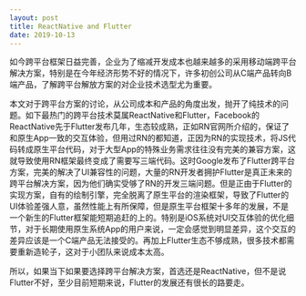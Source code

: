 ```yaml
---
layout: post
title: ReactNative and Flutter
date: 2019-10-13
---
```


如今跨平台框架日益完善，企业为了缩减开发成本也越来越多的采用移动端跨平台解决方案，特别是在今年经济形势不好的情况下，许多初创公司从C端产品转向B端产品，了解跨平台解放方案的对企业技术选型尤为重要。

本文对于跨平台方案的讨论，从公司成本和产品的角度出发，抛开了纯技术的问题。如下最热门的跨平台技术莫属ReactNative和Flutter，Facebook的ReactNative先于Flutter发布几年，生态较成熟，正如RN官网所介绍的，保证了和原生App一致的交互体验，但用过RN的都知道，正因为RN的实现技术，将JS代码转成原生平台代码，对于大型App的特殊业务需求往往没有完美的兼容方案，这就导致使用RN框架最终变成了需要写三端代码。这时Google发布了Flutter跨平台方案，完美的解决了UI兼容性的问题，大量的RN开发者拥护Flutter是真正未来的跨平台解决方案，因为他们确实受够了RN的开发三端问题。但是正由于Flutter的实现方案，自有的绘制引擎，完全脱离了原生平台的渲染框架，导致了Flutter的UI体验差强人意，虽然性能上有所保障，但是原生平台框架十多年的发展，不是一个新生的Flutter框架能短期追赶的上的。特别是iOS系统对UI交互体验的优化细节，对于长期使用原生系统App的用户来说，一定会感觉到明显差异，这个交互的差异应该是一个C端产品无法接受的。再加上Flutter生态不够成熟，很多技术都需要重新造轮子，这对于小团队来说成本太高。

所以，如果当下如果要选择跨平台解决方案，首选还是ReactNative，但不是说Flutter不好，至少目前短期来说，Flutter的发展还有很长的路要走。

